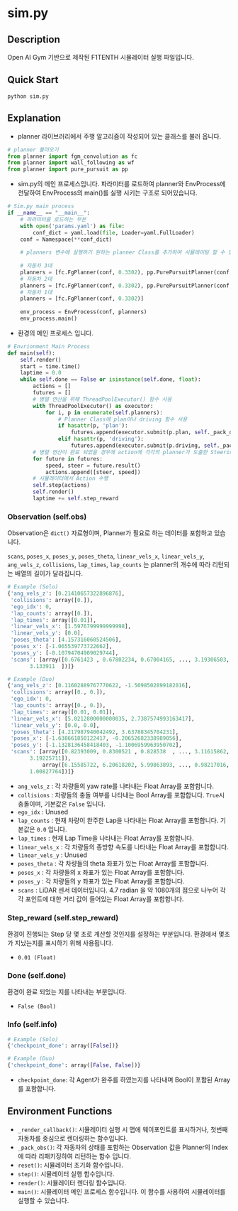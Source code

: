 # sim.py 

## Description
Open AI Gym 기반으로 제작된 F1TENTH 시뮬레이터 실행 파일입니다. 

## Quick Start
```shell
python sim.py
```

## Explanation
- planner 라이브러리에서 주행 알고리즘이 작성되어 있는 클래스를 불러 옵니다. 
```python
# planner 불러오기
from planner import fgm_convolution as fc
from planner import wall_following as wf
from planner import pure_pursuit as pp
```

- sim.py의 메인 프로세스입니다.  파라미터를 로드하여 planner와 EnvProcess에 전달하여 EnvProcess의 main()를 실행 시키는 구조로 되어있습니다. 
```python
# Sim.py main process
if __name__ == "__main__":
    # 파라미터를 로드하는 부분
    with open('params.yaml') as file:
        conf_dict = yaml.load(file, Loader=yaml.FullLoader)
    conf = Namespace(**conf_dict)
    
    # planners 변수에 실행하기 원하는 planner Class를 추가하여 시뮬레이팅 할 수 있습니다.
    
    # 자동차 3대
    planners = [fc.FgPlanner(conf, 0.3302), pp.PurePursuitPlanner(conf, 0.3302), wf.WallPlanner(conf, 0.3302)] 
    # 자동차 2대 
    planners = [fc.FgPlanner(conf, 0.3302), pp.PurePursuitPlanner(conf, 0.3302)]
    # 자동차 1대
    planners = [fc.FgPlanner(conf, 0.3302)]
    
    env_process = EnvProcess(conf, planners)
    env_process.main()
```

- 환경의 메인 프로세스 입니다.
```python
# Envrionment Main Process
def main(self):
    self.render()
    start = time.time()
    laptime = 0.0
    while self.done == False or isinstance(self.done, float):
        actions = []
        futures = []
        # 병렬 연산을 위해 ThreadPoolExecutor() 함수 사용 
        with ThreadPoolExecutor() as executor:
            for i, p in enumerate(self.planners):
                # Planner Class에 plan이나 driving 함수 사용
                if hasattr(p, 'plan'):
                    futures.append(executor.submit(p.plan, self._pack_obs(i)))
                elif hasattr(p, 'driving'):
                    futures.append(executor.submit(p.driving, self._pack_obs(i)))
        # 병렬 연산이 완료 되었을 경우에 action에 각각의 planner가 도출한 Steering Angle 값과 Speed 값을 삽입
        for future in futures:
            speed, steer = future.result()
            actions.append([steer, speed])
        # 시뮬레이터에서 Action 수행 
        self.step(actions)
        self.render()
        laptime += self.step_reward
```
### Observation (self.obs)
Observation은 `dict()` 자료형이며, Planner가 필요로 하는 데이터를 포함하고 있습니다.

 `scans`, `poses_x`, `poses_y`, `poses_theta`, `linear_vels_x`, `linear_vels_y`, `ang_vels_z`, `collisions`, `lap_times`, `lap_counts` 는 planner의 개수에 따라 리턴되는 배열의 길이가 달라집니다. 

```python
# Example (Solo)
{'ang_vels_z': [0.21410657322896876],
 'collisions': array([0.]),
 'ego_idx': 0,
 'lap_counts': array([0.]),
 'lap_times': array([0.01]),
 'linear_vels_x': [1.5976799999999998],
 'linear_vels_y': [0.0],
 'poses_theta': [4.157316060524506],
 'poses_x': [-1.065539773722662],
 'poses_y': [-0.10794704909029744],
 'scans': [array([0.6761423 , 0.67802234, 0.67004165, ..., 3.19306503, 3.16019914,
       3.133911  ])]}
```

```python
# Example (Duo)
{'ang_vels_z': [0.11602889767770622, -1.5098502899182016],
 'collisions': array([0., 0.]),
 'ego_idx': 0,
 'lap_counts': array([0., 0.]),
 'lap_times': array([0.01, 0.01]),
 'linear_vels_x': [5.0212800000000035, 2.7387574993163417],
 'linear_vels_y': [0.0, 0.0],
 'poses_theta': [4.217987940042492, 3.63788345704231],
 'poses_x': [-1.638661850122417, -0.20652682338989056],
 'poses_y': [-1.1328136458418403, -1.1006959963950702],
 'scans': [array([0.82393009, 0.8300521 , 0.828538  , ..., 3.11615862, 3.1745315 ,
       3.19225711]),
           array([6.15585722, 6.20618202, 5.99863893, ..., 0.98217016, 0.99055202,
       1.00827764])]}
```
* `ang_vels_z` : 각 차량들의 yaw rate를 나타내는 Float Array를 포함합니다.
* `collisions` : 차량들의 충돌 여부를 나타내는 Bool Array를 포함합니다. `True`시 충돌이며, 기본값은 `False` 입니다.
* `ego_idx` : Unused
* `lap_counts` : 현재 차량이 완주한 Lap을 나타내는 Float Array를 포함합니다. 기본값은 `0.0` 입니다.
* `lap_times` : 현재 Lap Time을 나타내는 Float Array를 포함합니다. 
* `linear_vels_x` : 각 차량들의 종방향 속도를 나타내는 Float Array를 포함합니다.
* `linear_vels_y` : Unused
* `poses_theta` : 각 차량들의 theta 좌표가 있는 Float Array를 포함합니다. 
* `poses_x` : 각 차량들의 x 좌표가 있는 Float Array를 포함합니다.
* `poses_y` : 각 차량들의 y 좌표가 있는 Float Array를 포함합니다.
* `scans` : LiDAR 센서 데이터입니다. 4.7 radian 을 약 1080개의 점으로 나누어 각각 포인트에 대한 거리 값이 들어있는 Float Array를 포함합니다.

### Step_reward (self.step_reward)
환경이 진행되는 Step 당 몇 초로 계산할 것인지를 설정하는 부분입니다. 환경에서 몇초가 지났는지를 표시하기 위해 사용됩니다.  
* `0.01 (Float)`

### Done (self.done)
환경이 완료 되었는 지를 나타내는 부분입니다.  
* `False (Bool)`

### Info (self.info)
```python
# Example (Solo)
{'checkpoint_done': array([False])}

# Example (Duo)
{'checkpoint_done': array([False, False])}
```

* `checkpoint_done`: 각 Agent가 완주를 하였는지를 나타내며 Bool이 포함된 Array를 포함합니다. 

## Environment Functions

- `_render_callback()`: 시뮬레이터 실행 시 맵에 웨이포인트를 표시하거나, 첫번째 자동차를 중심으로 렌더링하는 함수입니다.  
- `_pack_obs()`: 각 자동차의 상태를 포함하는 Observation 값을 Planner의 Index에 따라 리패키징하여 리턴하는 함수 입니다. 
- `reset()`: 시뮬레이터 초기화 함수입니다.  
- `step()`: 시뮬레이터 실행 함수입니다.  
- `render()`: 시뮬레이터 렌더링 함수입니다.  
- `main()`: 시뮬레이터 메인 프로세스 함수입니다. 이 함수를 사용하여 시뮬레이터를 실행할 수 있습니다.


